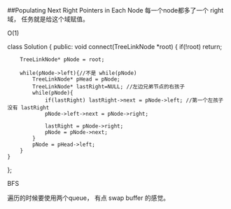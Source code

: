 ##Populating Next Right Pointers in Each Node
每一个node都多了一个 right 域， 任务就是给这个域赋值。


O(1)

class Solution {
public:
    void connect(TreeLinkNode *root) {
        if(!root) return;
        
        TreeLinkNode* pNode = root;
        
        while(pNode->left){//不是 while(pNode)
            TreeLinkNode* pHead = pNode;
            TreeLinkNode* lastRight=NULL; //左边兄弟节点的右孩子
            while(pNode){ 
                if(lastRight) lastRight->next = pNode->left; //第一个左孩子没有 lastRight
                pNode->left->next = pNode->right;
                
                lastRight = pNode->right;
                pNode = pNode->next;
            }
            pNode = pHead->left;
        }
    }
};


BFS

遍历的时候要使用两个queue， 有点 swap buffer 的感觉。


